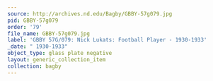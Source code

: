 ```yaml
---
source: http://archives.nd.edu/Bagby/GBBY-57g079.jpg
pid: GBBY-57g079
order: '79'
file_name: GBBY-57g079.jpg
label: 'GBBY 57G/079: Nick Lukats: Football Player - 1930-1933'
_date: " 1930-1933"
object_type: glass plate negative
layout: generic_collection_item
collection: bagby
---
```

